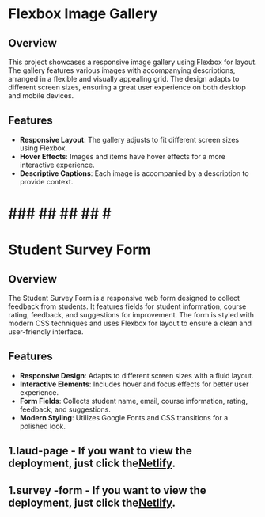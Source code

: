 # Flexbox Image Gallery

## Overview

This project showcases a responsive image gallery using Flexbox for layout. The gallery features various images with accompanying descriptions, arranged in a flexible and visually appealing grid. The design adapts to different screen sizes, ensuring a great user experience on both desktop and mobile devices.

## Features

- **Responsive Layout**: The gallery adjusts to fit different screen sizes using Flexbox.
- **Hover Effects**: Images and items have hover effects for a more interactive experience.
- **Descriptive Captions**: Each image is accompanied by a description to provide context.



# ### ## ## ## #  #


# Student Survey Form

## Overview

The Student Survey Form is a responsive web form designed to collect feedback from students. It features fields for student information, course rating, feedback, and suggestions for improvement. The form is styled with modern CSS techniques and uses Flexbox for layout to ensure a clean and user-friendly interface.

## Features

- **Responsive Design**: Adapts to different screen sizes with a fluid layout.
- **Interactive Elements**: Includes hover and focus effects for better user experience.
- **Form Fields**: Collects student name, email, course information, rating, feedback, and suggestions.
- **Modern Styling**: Utilizes Google Fonts and CSS transitions for a polished look.




## 1.laud-page - If you want to view the deployment, just click the[Netlify](https://laud-page-simple.netlify.app/).


## 1.survey -form - If you want to view the deployment, just click the[Netlify](https://survey-form-simple.netlify.app/).
